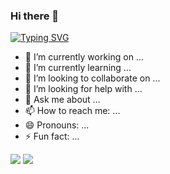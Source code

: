 ### Hi there 👋

[![Typing SVG](https://readme-typing-svg.herokuapp.com?color=%23FF0000&lines=WELCOME+TO+MY+GITHUB+ADAMHMID)](https://git.io/typing-svg)

- 🔭 I’m currently working on ...
- 🌱 I’m currently learning ...
- 👯 I’m looking to collaborate on ...
- 🤔 I’m looking for help with ...
- 💬 Ask me about ...
- 📫 How to reach me: ...
- 😄 Pronouns: ...
- ⚡ Fun fact: ...

![](https://komarev.com/ghpvc/?username=adamhmid&label=Views&style=plastic&color=green)
![](https://img.shields.io/github/last-commit/adamhmid/adamhmid?style=plastic&color=green)
